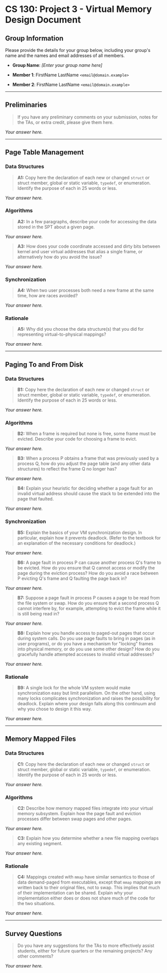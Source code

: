 # CS 130: Project 3 - Virtual Memory Design Document

## Group Information

Please provide the details for your group below, including your group's name and the names and email addresses of all members.

- **Group Name**: *[Enter your group name here]*

- **Member 1**: FirstName LastName `<email@domain.example>`

- **Member 2**: FirstName LastName `<email@domain.example>`

    

---

## Preliminaries

> If you have any preliminary comments on your submission, notes for the TAs, or extra credit, please give them here.

*Your answer here.*



---

## Page Table Management

### Data Structures

> **A1:** Copy here the declaration of each new or changed `struct` or struct member, global or static variable, `typedef`, or enumeration. Identify the purpose of each in 25 words or less.

*Your answer here.*



### Algorithms

> **A2:** In a few paragraphs, describe your code for accessing the data stored in the SPT about a given page.

*Your answer here.*



> **A3:** How does your code coordinate accessed and dirty bits between kernel and user virtual addresses that alias a single frame, or alternatively how do you avoid the issue?

*Your answer here.*



### Synchronization

> **A4:** When two user processes both need a new frame at the same time, how are races avoided?

*Your answer here.*



### Rationale

> **A5:** Why did you choose the data structure(s) that you did for representing virtual-to-physical mappings?

*Your answer here.*



---

## Paging To and From Disk

### Data Structures

> **B1:** Copy here the declaration of each new or changed `struct` or struct member, global or static variable, `typedef`, or enumeration. Identify the purpose of each in 25 words or less.

*Your answer here.*



### Algorithms

> **B2:** When a frame is required but none is free, some frame must be evicted. Describe your code for choosing a frame to evict.

*Your answer here.*



> **B3:** When a process P obtains a frame that was previously used by a process Q, how do you adjust the page table (and any other data structures) to reflect the frame Q no longer has?

*Your answer here.*



> **B4:** Explain your heuristic for deciding whether a page fault for an invalid virtual address should cause the stack to be extended into the page that faulted.

*Your answer here.*



### Synchronization

> **B5:** Explain the basics of your VM synchronization design. In particular, explain how it prevents deadlock. (Refer to the textbook for an explanation of the necessary conditions for deadlock.)

*Your answer here.*



> **B6:** A page fault in process P can cause another process Q's frame to be evicted. How do you ensure that Q cannot access or modify the page during the eviction process? How do you avoid a race between P evicting Q's frame and Q faulting the page back in?

*Your answer here.*



> **B7:** Suppose a page fault in process P causes a page to be read from the file system or swap. How do you ensure that a second process Q cannot interfere by, for example, attempting to evict the frame while it is still being read in?

*Your answer here.*



> **B8:** Explain how you handle access to paged-out pages that occur during system calls. Do you use page faults to bring in pages (as in user programs), or do you have a mechanism for "locking" frames into physical memory, or do you use some other design? How do you gracefully handle attempted accesses to invalid virtual addresses?

*Your answer here.*



### Rationale

> **B9:** A single lock for the whole VM system would make synchronization easy but limit parallelism. On the other hand, using many locks complicates synchronization and raises the possibility for deadlock. Explain where your design falls along this continuum and why you chose to design it this way.

*Your answer here.*



---

## Memory Mapped Files

### Data Structures

> **C1:** Copy here the declaration of each new or changed `struct` or struct member, global or static variable, `typedef`, or enumeration. Identify the purpose of each in 25 words or less.

*Your answer here.*



### Algorithms

> **C2:** Describe how memory mapped files integrate into your virtual memory subsystem. Explain how the page fault and eviction processes differ between swap pages and other pages.

*Your answer here.*



> **C3:** Explain how you determine whether a new file mapping overlaps any existing segment.

*Your answer here.*



### Rationale

> **C4:** Mappings created with `mmap` have similar semantics to those of data demand-paged from executables, except that `mmap` mappings are written back to their original files, not to swap. This implies that much of their implementation can be shared. Explain why your implementation either does or does not share much of the code for the two situations.

*Your answer here.*



---

## Survey Questions

> Do you have any suggestions for the TAs to more effectively assist students, either for future quarters or the remaining projects? Any other comments?

*Your answer here.*

